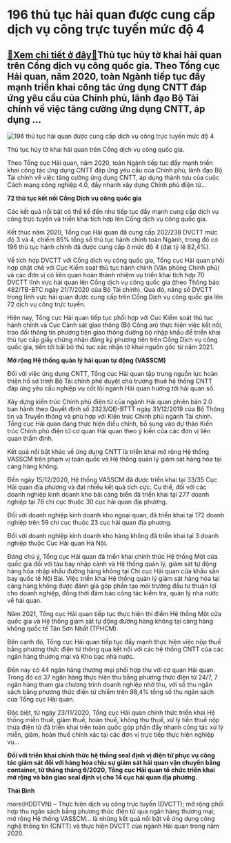 196 thủ tục hải quan được cung cấp dịch vụ công trực tuyến mức độ 4
===================================================================

[:gift:Xem chi tiết ở đây:gift:](https://hddtvn.com/196-thu-tuc-hai-quan-duoc-cung-cap-dich-vu-cong-truc-tuyen-muc-do-4-2/)Thủ tục hủy tờ khai hải quan trên Cổng dịch vụ công quốc gia. Theo Tổng cục Hải quan, năm 2020, toàn Ngành tiếp tục đẩy mạnh triển khai công tác ứng dụng CNTT đáp ứng yêu cầu của Chính phủ, lãnh đạo Bộ Tài chính về việc tăng cường ứng dụng CNTT, áp dụng …
---------------------------------------------------------------------------------------------------------------------------------------------------------------------------------------------------------------------------------------------------------------





![196 thủ tục hải quan được cung cấp dịch vụ công trực tuyến mức độ 4](https://hddtvn.com/wp-content/uploads/2021/01/0819_4145_Untitled.png "196 thủ tục hải quan được cung cấp dịch vụ công trực tuyến mức độ 4")


Thủ tục hủy tờ khai hải quan trên Cổng dịch vụ công quốc gia.



Theo Tổng cục Hải quan, năm 2020, toàn Ngành tiếp tục đẩy mạnh triển khai công tác ứng dụng CNTT đáp ứng yêu cầu của Chính phủ, lãnh đạo Bộ Tài chính về việc tăng cường ứng dụng CNTT, áp dụng thành tựu của cuộc Cách mạng công nghiệp 4.0, đẩy nhanh xây dựng Chính phủ điện tử…


**72 thủ tục kết nối Cổng Dịch vụ công quốc gia**


Các kết quả nổi bật có thể kể đến như tiếp tục đẩy mạnh cung cấp dịch vụ công trực tuyến và triển khai tích hợp lên Cổng dịch vụ công quốc gia.


Kết thúc năm 2020, Tổng cục Hải quan đã cung cấp 202/238 DVCTT mức độ 3 và 4, chiếm 85% tổng số thủ tục hành chính toàn Ngành, trong đó có 196 thủ tục hành chính đã được cung cấp ở mức độ 4 (đạt tỷ lệ 82,4%).


Về tích hợp DVCTT với Cổng dịch vụ công quốc gia, Tổng cục Hải quan phối hợp chặt chẽ với Cục Kiểm soát thủ tục hành chính (Văn phòng Chính phủ) và các đơn vị có liên quan hoàn thành nhiệm vụ triển khai tích hợp 70 DVCTT lĩnh vực hải quan lên Cổng dịch vụ công quốc gia (theo Thông báo 482/TB-BTC ngày 21/7/2020 của Bộ Tài chính). Qua đó, nâng số DVCTT trong lĩnh vực hải quan được cung cấp trên Cổng Dịch vụ công quốc gia lên 72 dịch vụ công trực tuyến.


Hiện nay, Tổng cục Hải quan tiếp tục phối hợp với Cục Kiểm soát thủ tục hành chính và Cục Cảnh sát giao thông (Bộ Công an) thực hiện việc kết nối, trao đổi thông tin phương tiện giao thông đường bộ nhập khẩu để triển khai thủ tục cấp giấy chứng nhận đăng ký phương tiện trên Cổng Dịch vụ công quốc gia, tiến tới bãi bỏ thủ tục xác nhận tờ khai nguồn gốc từ năm 2021.


**Mở rộng Hệ thống quản lý hải quan tự động (VASSCM)**


Đối với việc ứng dụng CNTT, Tổng cục Hải quan tập trung nguồn lực hoàn thiện hồ sơ trình Bộ Tài chính phê duyệt chủ trương thuê hệ thống CNTT đáp ứng yêu cầu nghiệp vụ cốt lõi ngành Hải quan hướng tới hải quan số.


Xây dựng kiến trúc Chính phủ điện tử của ngành Hải quan phiên bản 2.0 ban hành theo Quyết định số 2323/QĐ-BTTT ngày 31/12/2019 của Bộ Thông tin và Truyền thông và phù hợp với Kiến trúc Chính phủ ngành Tài chính. Tổng cục Hải quan đang thực hiện điều chỉnh, bổ sung vào dự thảo Kiến trúc Chính phủ điện tử cơ quan Hải quan theo ý kiến của các đơn vị liên quan thẩm định.


Kết quả nổi bật khác về ứng dụng CNTT là triển khai mở rộng Hệ thống VASSCM trên phạm vị toàn quốc và Hệ thống quản lý giám sát hàng hóa tại cảng hàng không.


Đến ngày 15/12/2020, Hệ thống VASSCM đã được triển khai tại 33/35 Cục Hải quan địa phương và đạt nhiều kết quả tích cực. Cụ thể, đối với các doanh nghiệp kinh doanh kho bãi cảng biển đã triển khai tại 277 doanh nghiệp tại 78 chi cục thuộc 30 cục hải quan địa phương.


Đối với doanh nghiệp kinh doanh kho ngoại quan, đã triển khai tại 172 doanh nghiệp trên 59 chi cục thuộc 23 cục hải quan địa phương.


Đối với doanh nghiệp kinh doanh kho hàng không đã triển khai tại 3 doanh nghiệp thuộc Cục Hải quan Hà Nội.


Đáng chú ý, Tổng cục Hải quan đã triển khai chính thức Hệ thống Một cửa quốc gia đối với tàu bay nhập cảnh và Hệ thống quản lý, giám sát tự động hàng hóa nhập khẩu đường hàng không tại Chi cục Hải quan cửa khẩu sân bay quốc tế Nội Bài. Việc triển khai Hệ thống quản lý giám sát hàng hóa tại cảng hàng không được đánh giá góp phần tạo môi trường đầu tư thuận lợi cho doanh nghiệp, đồng thời đảm bảo công tác kiểm tra, quản lý nhà nước về hải quan.


Năm 2021, Tổng cục Hải quan tiếp tục thực hiện thí điểm Hệ thống Một cửa quốc gia và Hệ thống giám sát tự động đường hàng không tại cảng hàng không quốc tế Tân Sơn Nhất (TPHCM).


Bên cạnh đó, Tổng cục Hải quan tiếp tục đẩy mạnh thực hiện việc nộp thuế bằng phương thức điện tử thông qua kết nối với các hệ thống CNTT của các ngân hàng thương mại và Kho bạc nhà nước.


Đến nay có 44 ngân hàng thương mại phối hợp thu với cơ quan Hải quan. Trong đó có 37 ngân hàng thực hiện thu bằng phương thức điện tử 24/7, 7 ngân hàng tham gia chương trình doanh nghiệp nhờ thu, với số thu ngân sách bằng phương thức điện tử chiếm trên 98,4% tổng số thu ngân sách của Tổng cục Hải quan.


Đặc biệt, từ ngày 23/11/2020, Tổng cục Hải quan chính thức triển khai Hệ thống miễn thuế, giảm thuế, hoàn thuế, không thu thuế, xử lý tiền thuế nộp thừa điện tử đã triển khai trên toàn quốc góp phần đẩy nhanh công tác xử lý miễn, giảm, hoàn thuế chính xác tại các đơn vị trực tiếp thực hiện nghiệp vụ…






**Đối với triển khai chính thức hệ thống seal định vị điện tử phục vụ công tác giám sát đối với hàng hóa chịu sự giám sát hải quan vận chuyển bằng container, từ tháng tháng 6/2020, Tổng cục Hải quan tổ chức triển khai mở rộng và bàn giao seal định vị cho 14 cục hải quan địa phương.**







**Thái Bình**



more(HDDTVN) – Thực hiện dịch vụ công trực tuyến (DVCTT); mở rộng phối hợp thu ngân sách bằng phương thức điện tử qua ngân hàng thương mại; mở rộng Hệ thống VASSCM… là những kết quả nổi bật về ứng dụng công nghệ thông tin (CNTT) và thực hiện DVCTT của ngành Hải quan trong năm 2020.

